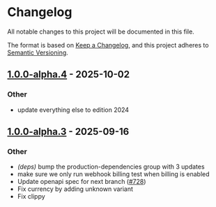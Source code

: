# Changelog
All notable changes to this project will be documented in this file.

The format is based on [Keep a Changelog](https://keepachangelog.com/en/1.0.0/),
and this project adheres to [Semantic Versioning](https://semver.org/spec/v2.0.0.html).


## [1.0.0-alpha.4](https://github.com/arlyon/async-stripe/compare/async-stripe-webhook-v1.0.0-alpha.3...async-stripe-webhook-v1.0.0-alpha.4) - 2025-10-02

### Other

- update everything else to edition 2024

## [1.0.0-alpha.3](https://github.com/arlyon/async-stripe/compare/async-stripe-webhook-v1.0.0-alpha.2...async-stripe-webhook-v1.0.0-alpha.3) - 2025-09-16

### Other

- *(deps)* bump the production-dependencies group with 3 updates
- make sure we only run webhook billing test when billing is enabled
- Update openapi spec for next branch ([#728](https://github.com/arlyon/async-stripe/pull/728))
- Fix currency by adding unknown variant
- Fix clippy
